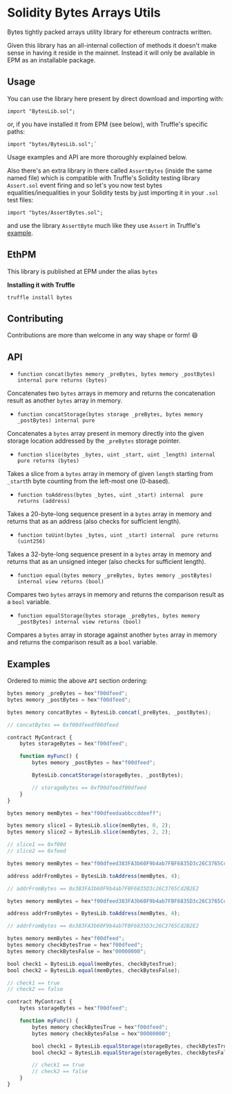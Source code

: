 # Solidity Bytes Arrays Utils

Bytes tightly packed arrays utility library for ethereum contracts written.

Given this library has an all-internal collection of methods it doesn't make sense in having it reside in the mainnet. Instead it will only be available in EPM as an installable package.

## Usage

You can use the library here present by direct download and importing with:
```
import "BytesLib.sol";
```

or, if you have installed it from EPM (see below), with Truffle's specific paths:
```
import "bytes/BytesLib.sol";`
```

Usage examples and API are more thoroughly explained below.

Also there's an extra library in there called `AssertBytes` (inside the same named file) which is compatible with Truffle's Solidity testing library `Assert.sol` event firing and so let's you now test bytes equalities/inequalities in your Solidity tests by just importing it in your `.sol` test files:
```
import "bytes/AssertBytes.sol";
```

and use the library `AssertByte` much like they use `Assert` in Truffle's [example](http://truffleframework.com/docs/getting_started/solidity-tests).

## EthPM

This library is published at EPM under the alias `bytes`

**Installing it with Truffle**

```
truffle install bytes
```

## Contributing

Contributions are more than welcome in any way shape or form! 😄

## API

* `function concat(bytes memory _preBytes, bytes memory _postBytes) internal pure returns (bytes)`

Concatenates two `bytes` arrays in memory and returns the concatenation result as another `bytes` array in memory.


* `function concatStorage(bytes storage _preBytes, bytes memory _postBytes) internal pure`

Concatenates a `bytes` array present in memory directly into the given storage location addressed by the `_preBytes` storage pointer.


* `function slice(bytes _bytes, uint _start, uint _length) internal  pure returns (bytes)`

Takes a slice from a `bytes` array in memory of given `length` starting from `_start`th byte counting from the left-most one (0-based).


* `function toAddress(bytes _bytes, uint _start) internal  pure returns (address)`

Takes a 20-byte-long sequence present in a `bytes` array in memory and returns that as an address (also checks for sufficient length).


* `function toUint(bytes _bytes, uint _start) internal  pure returns (uint256)`

Takes a 32-byte-long sequence present in a `bytes` array in memory and returns that as an unsigned integer (also checks for sufficient length).


* `function equal(bytes memory _preBytes, bytes memory _postBytes) internal view returns (bool)`

Compares two `bytes` arrays in memory and returns the comparison result as a `bool` variable.


* `function equalStorage(bytes storage _preBytes, bytes memory _postBytes) internal view returns (bool)`

Compares a `bytes` array in storage against another `bytes` array in memory and returns the comparison result as a `bool` variable.


## Examples

Ordered to mimic the above `API` section ordering:

```javascript
bytes memory _preBytes = hex"f00dfeed";
bytes memory _postBytes = hex"f00dfeed";

bytes memory concatBytes = BytesLib.concat(_preBytes, _postBytes);

// concatBytes == 0xf00dfeedf00dfeed
```


```javascript
contract MyContract {
	bytes storageBytes = hex"f00dfeed";

	function myFunc() {
		bytes memory _postBytes = hex"f00dfeed";

		BytesLib.concatStorage(storageBytes, _postBytes);

		// storageBytes == 0xf00dfeedf00dfeed
	}
}
```


```javascript
bytes memory memBytes = hex"f00dfeedaabbccddeeff";

bytes memory slice1 = BytesLib.slice(memBytes, 0, 2);
bytes memory slice2 = BytesLib.slice(memBytes, 2, 2);

// slice1 == 0xf00d
// slice2 == 0xfeed
```


```javascript
bytes memory memBytes = hex"f00dfeed383FA3b60F9b4ab7FBF6835D3c26C3765Cd2B2E2f00dfeed";

address addrFromBytes = BytesLib.toAddress(memBytes, 4);

// addrFromBytes == 0x383FA3b60F9b4ab7FBF6835D3c26C3765Cd2B2E2
```


```javascript
bytes memory memBytes = hex"f00dfeed383FA3b60F9b4ab7FBF6835D3c26C3765Cd2B2E2f00dfeed";

address addrFromBytes = BytesLib.toAddress(memBytes, 4);

// addrFromBytes == 0x383FA3b60F9b4ab7FBF6835D3c26C3765Cd2B2E2
```


```javascript
bytes memory memBytes = hex"f00dfeed";
bytes memory checkBytesTrue = hex"f00dfeed";
bytes memory checkBytesFalse = hex"00000000";

bool check1 = BytesLib.equal(memBytes, checkBytesTrue);
bool check2 = BytesLib.equal(memBytes, checkBytesFalse);

// check1 == true
// check2 == false
```


```javascript
contract MyContract {
	bytes storageBytes = hex"f00dfeed";

	function myFunc() {
		bytes memory checkBytesTrue = hex"f00dfeed";
		bytes memory checkBytesFalse = hex"00000000";

		bool check1 = BytesLib.equalStorage(storageBytes, checkBytesTrue);
		bool check2 = BytesLib.equalStorage(storageBytes, checkBytesFalse);

		// check1 == true
		// check2 == false
	}
}
```
